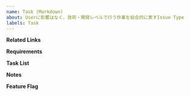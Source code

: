 ```yaml
---
name: Task (Markdown)
about: Userに影響はなく、技術・開発レベルで行う作業を総合的に表すIssue Type
labels: Task
---
```


**Related Links**

**Requirements**

**Task List**

**Notes**

**Feature Flag**
